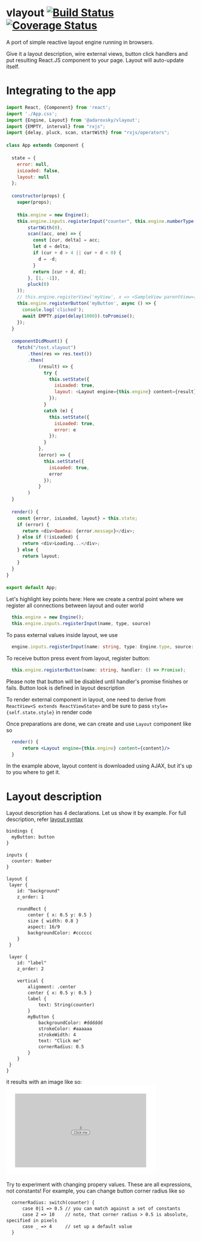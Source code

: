 # vlayout [![Build Status](https://travis-ci.org/adarovsky/vlayout.svg?branch=master)](https://travis-ci.org/adarovsky/vlayout) [![Coverage Status](https://coveralls.io/repos/github/adarovsky/vlayout/badge.svg)](https://coveralls.io/github/adarovsky/vlayout)
A port of simple reactive layout engine running in browsers.

Give it a layout description, wire external views, button click handlers and
put resulting React.JS component to your page. Layout will auto-update itself.

# Integrating to the app 
```js
import React, {Component} from 'react';
import './App.css';
import {Engine, Layout} from '@adarovsky/vlayout';
import {EMPTY, interval} from "rxjs";
import {delay, pluck, scan, startWith} from "rxjs/operators";

class App extends Component {

  state = {
    error: null,
    isLoaded: false,
    layout: null
  };

  constructor(props) {
    super(props);

    this.engine = new Engine();
    this.engine.inputs.registerInput("counter", this.engine.numberType(), interval(1000).pipe(
        startWith(0),
        scan((acc, one) => {
          const [cur, delta] = acc;
          let d = delta;
          if (cur + d > 4 || cur + d < 0) {
            d = -d;
          }
          return [cur + d, d];
        }, [1, -1]),
        pluck(0)
    ));
    // this.engine.registerView('myView', x => <SampleView parentView={x} key={'123'}/>);
    this.engine.registerButton('myButton', async () => {
      console.log('clicked');
      await EMPTY.pipe(delay(1000)).toPromise();
    });
  }

  componentDidMount() {
    fetch("/test.vlayout")
        .then(res => res.text())
        .then(
            (result) => {
              try {
                this.setState({
                  isLoaded: true,
                  layout: <Layout engine={this.engine} content={result}/>
                });
              }
              catch (e) {
                this.setState({
                  isLoaded: true,
                  error: e
                });
              }
            },
            (error) => {
              this.setState({
                isLoaded: true,
                error
              });
            }
        )
  }

  render() {
    const {error, isLoaded, layout} = this.state;
    if (error) {
      return <div>Ошибка: {error.message}</div>;
    } else if (!isLoaded) {
      return <div>Loading...</div>;
    } else {
      return layout;
    }
  }
}

export default App;
```

Let's highlight key points here:
  Here we create a central point where we register all connections between layout and outer world
  ```js
    this.engine = new Engine();
    this.engine.inputs.registerInput(name, type, source)
  ```

  To pass external values inside layout, we use
  ```typescript
    engine.inputs.registerInput(name: string, type: Engine.type, source: rxjs.Observable)
  ```

  To receive button press event from layout, register button:
  ```typescript
    this.engine.registerButton(name: string, handler: () => Promise);
```
  Please note that button will be disabled until handler's promise finishes or fails. Button look is defined in layout description

  To render external component in layout, one need to derive from ```ReactView<S extends ReactViewState>``` and be sure to pass
  ```style={self.state.style}``` in render code

  Once preparations are done, we can create and use ```Layout``` component like so
  ```jsx
    render() {
        return <Layout engine={this.engine} content={content}/>
    }
```
  In the example above, layout content is downloaded using AJAX, but it's up to you where to get it.
  
  # Layout description
  
  Layout description has 4 declarations. Let us show it by example. For full description, refer [layout syntax](doc/syntax.md)
  ```
bindings {
    myButton: button
}

inputs {
    counter: Number
}

layout {
   layer {
      id: "background"
      z_order: 1

      roundRect {
          center { x: 0.5 y: 0.5 }
          size { width: 0.8 }
          aspect: 16/9
          backgroundColor: #cccccc
      }
   }

   layer {
      id: "label"
      z_order: 2

      vertical {
          alignment: .center
          center { x: 0.5 y: 0.5 }
          label {
              text: String(counter)
          }
          myButton {
              backgroundColor: #dddddd
              strokeColor: #aaaaaa
              strokeWidth: 4
              text: "Click me"
              cornerRadius: 0.5
          }
      }
   }
}
```
  it results with an image like so: ![screenshot](doc/screenshot1.png?raw=true)

  Try to experiment with changing propery values. These are all expressions, not constants! For example, you can change
  button corner radius like so
  ```
    cornerRadius: switch(counter) {
        case 0|1 => 0.5 // you can match against a set of constants
        case 2 => 10    // note, that corner radius > 0.5 is absolute, specified in pixels
        case _ => 4     // set up a default value
    }
```
  
